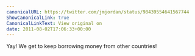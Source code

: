 ```yaml
---
canonicalURL: https://twitter.com/jmjordan/status/98439554641567744
ShowCanonicalLink: true
CanonicalLinkText: View original on
date: 2011-08-02T17:06:33+00:00
---
```

Yay! We get to keep borrowing money from other countries!